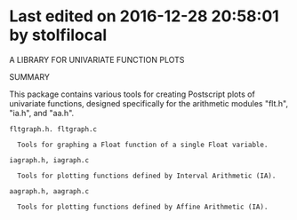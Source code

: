 # Last edited on 2016-12-28 20:58:01 by stolfilocal

A LIBRARY FOR UNIVARIATE FUNCTION PLOTS

SUMMARY
  
  This package contains various tools for creating Postscript 
  plots of univariate functions, designed specifically for 
  the arithmetic modules "flt.h", "ia.h", and "aa.h".
  
    fltgraph.h. fltgraph.c
    
      Tools for graphing a Float function of a single Float variable.
      
    iagraph.h, iagraph.c
    
      Tools for plotting functions defined by Interval Arithmetic (IA).

    aagraph.h, aagraph.c
    
      Tools for plotting functions defined by Affine Arithmetic (IA).
   
